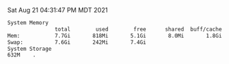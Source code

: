 Sat Aug 21 04:31:47 PM MDT 2021
```bash
System Memory
               total        used        free      shared  buff/cache   available
Mem:           7.7Gi       818Mi       5.1Gi       8.0Mi       1.8Gi       6.5Gi
Swap:          7.6Gi       242Mi       7.4Gi
System Storage
632M	.
```
